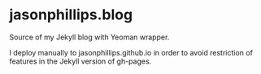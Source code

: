 jasonphillips.blog
==================

Source of my Jekyll blog with Yeoman wrapper.

 I deploy manually to jasonphillips.github.io in order to avoid restriction of features in the Jekyll version of gh-pages.
